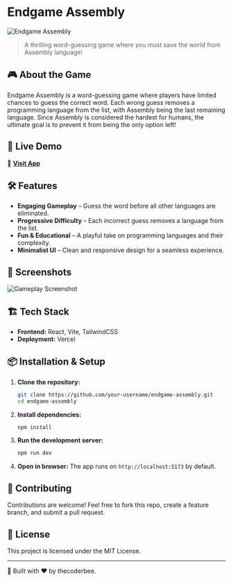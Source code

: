 # Endgame Assembly

![Endgame Assembly](https://via.placeholder.com/800x400?text=Endgame+Assembly)

> A thrilling word-guessing game where you must save the world from Assembly language!

## 🎮 About the Game

Endgame Assembly is a word-guessing game where players have limited chances to guess the correct word. Each wrong guess removes a programming language from the list, with Assembly being the last remaining language. Since Assembly is considered the hardest for humans, the ultimate goal is to prevent it from being the only option left!

## 🚀 Live Demo

🔗 **[Visit App](https://assembly-endgame-sigma.vercel.app)**

## 🛠️ Features

- **Engaging Gameplay** – Guess the word before all other languages are eliminated.
- **Progressive Difficulty** – Each incorrect guess removes a language from the list.
- **Fun & Educational** – A playful take on programming languages and their complexity.
- **Minimalist UI** – Clean and responsive design for a seamless experience.

## 📸 Screenshots

![Gameplay Screenshot](https://via.placeholder.com/800x400?text=Game+Screenshot)

## 🏗️ Tech Stack

- **Frontend:** React, Vite, TailwindCSS
- **Deployment:** Vercel

## 📦 Installation & Setup

1. **Clone the repository:**
   ```sh
   git clone https://github.com/your-username/endgame-assembly.git
   cd endgame-assembly
   ```

2. **Install dependencies:**
   ```sh
   npm install
   ```

3. **Run the development server:**
   ```sh
   npm run dev
   ```

4. **Open in browser:**
   The app runs on `http://localhost:5173` by default.

## 🤝 Contributing

Contributions are welcome! Feel free to fork this repo, create a feature branch, and submit a pull request.

## 📝 License

This project is licensed under the MIT License.

---

🔹 Built with ❤️ by thecoderbee.
